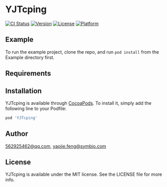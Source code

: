 # YJTcping

[![CI Status](https://img.shields.io/travis/562925462@qq.com/YJTcping.svg?style=flat)](https://travis-ci.org/562925462@qq.com/YJTcping)
[![Version](https://img.shields.io/cocoapods/v/YJTcping.svg?style=flat)](https://cocoapods.org/pods/YJTcping)
[![License](https://img.shields.io/cocoapods/l/YJTcping.svg?style=flat)](https://cocoapods.org/pods/YJTcping)
[![Platform](https://img.shields.io/cocoapods/p/YJTcping.svg?style=flat)](https://cocoapods.org/pods/YJTcping)

## Example

To run the example project, clone the repo, and run `pod install` from the Example directory first.

## Requirements

## Installation

YJTcping is available through [CocoaPods](https://cocoapods.org). To install
it, simply add the following line to your Podfile:

```ruby
pod 'YJTcping'
```

## Author

562925462@qq.com, yaojie.feng@symbio.com

## License

YJTcping is available under the MIT license. See the LICENSE file for more info.
